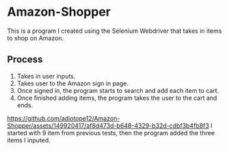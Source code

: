 # Amazon-Shopper
This is a program I created using the Selenium Webdriver that takes in items to shop on Amazon.
## Process
1. Takes in user inputs.
2. Takes user to the Amazon sign in page.
3. Once signed in, the program starts to search and add each item to cart.
4. Once finished adding items, the program takes the user to the cart and ends.


https://github.com/adiotope12/Amazon-Shopper/assets/149920417/af8d473d-b648-4329-b32d-cdbf3b4fb8f3
I started with 9 item from previous tests, then the program added the three items I inputed.
